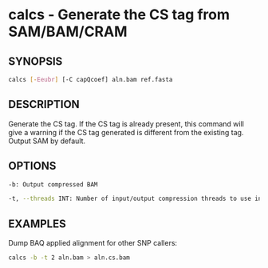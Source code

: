 # calcs - Generate the CS tag from SAM/BAM/CRAM

## SYNOPSIS

```bash
calcs [-Eeubr] [-C capQcoef] aln.bam ref.fasta
```

## DESCRIPTION
Generate the CS tag. If the CS tag is already present, this command will give a warning if the CS tag generated is different from the existing tag. Output SAM by default.


## OPTIONS

```bash
-b: Output compressed BAM

-t, --threads INT: Number of input/output compression threads to use in addition to main thread [1].
```

## EXAMPLES
Dump BAQ applied alignment for other SNP callers:

```bash
calcs -b -t 2 aln.bam > aln.cs.bam
```
